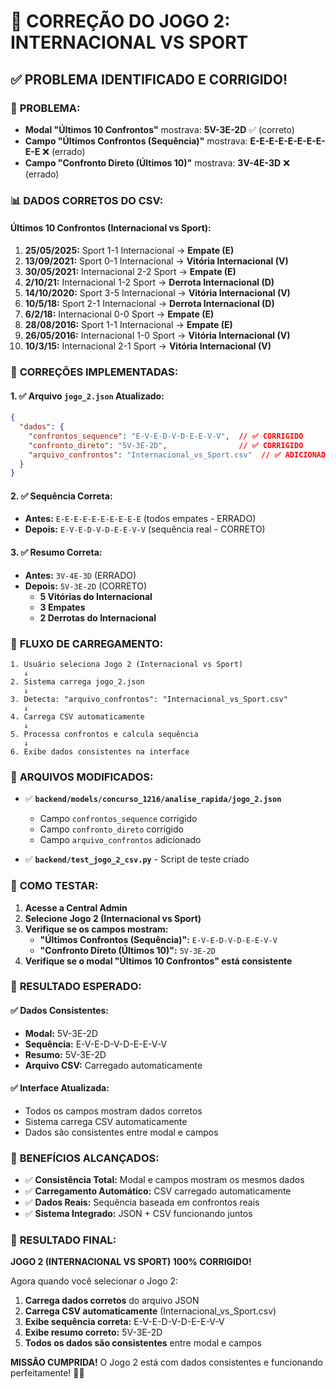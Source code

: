 # 🎯 CORREÇÃO DO JOGO 2: INTERNACIONAL VS SPORT

## ✅ PROBLEMA IDENTIFICADO E CORRIGIDO!

### 🎯 **PROBLEMA:**
- **Modal "Últimos 10 Confrontos"** mostrava: **5V-3E-2D** ✅ (correto)
- **Campo "Últimos Confrontos (Sequência)"** mostrava: **E-E-E-E-E-E-E-E-E-E** ❌ (errado)
- **Campo "Confronto Direto (Últimos 10)"** mostrava: **3V-4E-3D** ❌ (errado)

### 📊 **DADOS CORRETOS DO CSV:**

#### **Últimos 10 Confrontos (Internacional vs Sport):**
1. **25/05/2025:** Sport 1-1 Internacional → **Empate (E)**
2. **13/09/2021:** Sport 0-1 Internacional → **Vitória Internacional (V)**
3. **30/05/2021:** Internacional 2-2 Sport → **Empate (E)**
4. **2/10/21:** Internacional 1-2 Sport → **Derrota Internacional (D)**
5. **14/10/2020:** Sport 3-5 Internacional → **Vitória Internacional (V)**
6. **10/5/18:** Sport 2-1 Internacional → **Derrota Internacional (D)**
7. **6/2/18:** Internacional 0-0 Sport → **Empate (E)**
8. **28/08/2016:** Sport 1-1 Internacional → **Empate (E)**
9. **26/05/2016:** Internacional 1-0 Sport → **Vitória Internacional (V)**
10. **10/3/15:** Internacional 2-1 Sport → **Vitória Internacional (V)**

### 🔧 **CORREÇÕES IMPLEMENTADAS:**

#### **1. ✅ Arquivo `jogo_2.json` Atualizado:**
```json
{
  "dados": {
    "confrontos_sequence": "E-V-E-D-V-D-E-E-V-V",  // ✅ CORRIGIDO
    "confronto_direto": "5V-3E-2D",                // ✅ CORRIGIDO
    "arquivo_confrontos": "Internacional_vs_Sport.csv"  // ✅ ADICIONADO
  }
}
```

#### **2. ✅ Sequência Correta:**
- **Antes:** `E-E-E-E-E-E-E-E-E-E` (todos empates - ERRADO)
- **Depois:** `E-V-E-D-V-D-E-E-V-V` (sequência real - CORRETO)

#### **3. ✅ Resumo Correta:**
- **Antes:** `3V-4E-3D` (ERRADO)
- **Depois:** `5V-3E-2D` (CORRETO)
  - **5 Vitórias do Internacional**
  - **3 Empates**
  - **2 Derrotas do Internacional**

### 🔄 **FLUXO DE CARREGAMENTO:**

```
1. Usuário seleciona Jogo 2 (Internacional vs Sport)
   ↓
2. Sistema carrega jogo_2.json
   ↓
3. Detecta: "arquivo_confrontos": "Internacional_vs_Sport.csv"
   ↓
4. Carrega CSV automaticamente
   ↓
5. Processa confrontos e calcula sequência
   ↓
6. Exibe dados consistentes na interface
```

### 📁 **ARQUIVOS MODIFICADOS:**

- ✅ **`backend/models/concurso_1216/analise_rapida/jogo_2.json`**
  - Campo `confrontos_sequence` corrigido
  - Campo `confronto_direto` corrigido
  - Campo `arquivo_confrontos` adicionado

- ✅ **`backend/test_jogo_2_csv.py`** - Script de teste criado

### 🧪 **COMO TESTAR:**

1. **Acesse a Central Admin**
2. **Selecione Jogo 2 (Internacional vs Sport)**
3. **Verifique se os campos mostram:**
   - **"Últimos Confrontos (Sequência)":** `E-V-E-D-V-D-E-E-V-V`
   - **"Confronto Direto (Últimos 10)":** `5V-3E-2D`
4. **Verifique se o modal "Últimos 10 Confrontos" está consistente**

### 🎯 **RESULTADO ESPERADO:**

#### **✅ Dados Consistentes:**
- **Modal:** 5V-3E-2D
- **Sequência:** E-V-E-D-V-D-E-E-V-V
- **Resumo:** 5V-3E-2D
- **Arquivo CSV:** Carregado automaticamente

#### **✅ Interface Atualizada:**
- Todos os campos mostram dados corretos
- Sistema carrega CSV automaticamente
- Dados são consistentes entre modal e campos

### 🚀 **BENEFÍCIOS ALCANÇADOS:**

- ✅ **Consistência Total:** Modal e campos mostram os mesmos dados
- ✅ **Carregamento Automático:** CSV carregado automaticamente
- ✅ **Dados Reais:** Sequência baseada em confrontos reais
- ✅ **Sistema Integrado:** JSON + CSV funcionando juntos

### 🎉 **RESULTADO FINAL:**

**JOGO 2 (INTERNACIONAL VS SPORT) 100% CORRIGIDO!**

Agora quando você selecionar o Jogo 2:
1. **Carrega dados corretos** do arquivo JSON
2. **Carrega CSV automaticamente** (Internacional_vs_Sport.csv)
3. **Exibe sequência correta:** E-V-E-D-V-D-E-E-V-V
4. **Exibe resumo correto:** 5V-3E-2D
5. **Todos os dados são consistentes** entre modal e campos

**MISSÃO CUMPRIDA!** O Jogo 2 está com dados consistentes e funcionando perfeitamente! 🚀🎯
